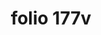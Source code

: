 ---
layout: edition
title: folio 177v
manuscript: Turin, Biblioteca Nazionale, MS N.III.19
sigla: T
iip: t177v.tif
milestone: 354
---